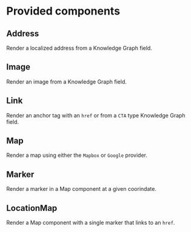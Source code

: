 # Provided components

## Address

Render a localized address from a Knowledge Graph field.

## Image

Render an image from a Knowledge Graph field.

## Link

Render an anchor tag with an `href` or from a `CTA` type Knowledge Graph field.

## Map

Render a map using either the `Mapbox` or `Google` provider.

## Marker

Render a marker in a Map component at a given coorindate.

## LocationMap

Render a Map component with a single marker that links to an `href`.

